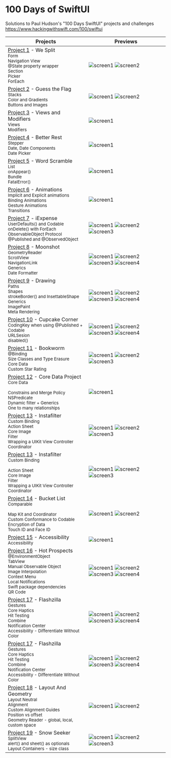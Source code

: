 # 100 Days of SwiftUI

Solutions to Paul Hudson's "100 Days SwiftUI" projects and challenges
https://www.hackingwithswift.com/100/swiftui

Projects  | Previews
--- |---
[Project 1](01%20WeSplit) - We Split <br/><sub>Form<br/>Navigation View<br/>@State property wrapper<br/>Section<br/>Picker<br/>ForEach</sub> | ![screen1](01%20WeSplit/screenshots/screen1.png) ![screen2](01%20WeSplit/screenshots/screen2.png)|
[Project 2](02%20GuessTheFlag/) - Guess the Flag <br/><sub>Stacks<br/>Color and Gradients<br/>Buttons and Images</sub> | ![screen1](02%20GuessTheFlag/screenshots/screen1.png) ![screen2](02%20GuessTheFlag/screenshots/screen2a.png)|
[Project 3](03%20ViewsAndModifiers) - Views and Modifiers<br/><sub>Views</br>Modifiers</sub> | ![screen1](03%20ViewsAndModifiers/screenshots/screen1.png)
[Project 4](04%20BetterRest) - Better Rest <br/><sub>Stepper<br/>Date, Date Components<br/>Date Picker</sub> | ![screen1](04%20BetterRest/screenshots/screen1.png)
[Project 5](05%20WordScramble) - Word Scramble <br/><sub>List<br/>onAppear()<br/>Bundle<br/>FatalError()</sub> | ![screen1](05%20WordScramble/screenshots/screen1.png)
[Project 6](06%20Animations) - Animations <br/><sub>Implicit and Explicit animations<br/>Binding Animations<br/>Gesture Animations<br/>Transitions</sub> | ![screen1](06%20Animations/screenshots/screen1.png)
[Project 7](07%20iExpense) - iExpense <br/><sub>UserDefaults() and Codable<br/>onDelete() with ForEach<br/>ObservableObject Protocol<br/>@Published and @ObservedObject</sub> | ![screen1](07%20iExpense/screenshots/screen1.png) ![screen2](07%20iExpense/screenshots/screen2.png) ![screen3](07%20iExpense/screenshots/screen3.png)
[Project 8](08%20Moonshot) - Moonshot <br/><sub>GeometryReader<br/>ScrollView<br/>NavigationLink<br/>Generics<br/>Date Formatter</sub> | ![screen1](08%20Moonshot/screenshots/screen1.png) ![screen2](08%20Moonshot/screenshots/screen2.png) ![screen3](08%20Moonshot/screenshots/screen3.png) ![screen4](08%20Moonshot/screenshots/screen4.png)
[Project 9](09%20Drawing) - Drawing <br/><sub>Paths<br/>Shapes<br/>strokeBorder() and InsettableShape<br/>Generics<br/>ImagePaint</br>Meta Rendering</sub> | ![screen1](09%20Drawing/screenshots/screen1.png) ![screen2](09%20Drawing/screenshots/screen2.png) ![screen3](09%20Drawing/screenshots/screen3.png) ![screen4](09%20Drawing/screenshots/screen4.png)
[Project 10](10%20CupcakeCorner) - Cupcake Corner <br/><sub>CodingKey when using @Published + Codable<br/>URLSesion<br/>disabled()</sub> | ![screen1](10%20CupcakeCorner/screenshots/screen1.png) ![screen2](10%20CupcakeCorner/screenshots/screen2.png) ![screen3](10%20CupcakeCorner/screenshots/screen3.png) ![screen4](10%20CupcakeCorner/screenshots/screen4.png)
[Project 11](11%20Bookworm) - Bookworm <br/><sub>@Binding<br/>Size Classes and Type Erasure<br/>Core Data<br/>Custom Star Rating</sub> | ![screen1](11%20Bookworm/screenshots/screen1.png) ![screen2](11%20Bookworm/screenshots/screen2.png) ![screen3](11%20Bookworm/screenshots/screen3.png)
[Project 12](12%20CoreDataProject) - Core Data Project <br/><sub>Core Data<br/><br/>Constrains and Merge Policy<br/>NSPredicate<br/>Dynamic filter + Generics<br/>One to many relationships</sub> | ![screen1](12%20CoreDataProject/screenshots/screen1.png)
[Project 13](13%20Instafilter) - Instafilter <br/><sub>Custom Binding<br/>Action Sheet<br/>Core Image<br/>Filter<br/>Wrapping a UIKit View Controller</br>Coordinator</sub> | ![screen1](13%20Instafilter/screenshots/screen1.png) ![screen2](13%20Instafilter/screenshots/screen2.png) ![screen3](13%20Instafilter/screenshots/screen3.png)
[Project 13](13%20Instafilter) - Instafilter <br/><sub>Custom Binding<br/><br/>Action Sheet<br/>Core Image<br/>Filter<br/>Wrapping a UIKit View Controller</br>Coordinator</sub> | ![screen1](13%20Instafilter/screenshots/screen1.png) ![screen2](13%20Instafilter/screenshots/screen2.png) ![screen3](13%20Instafilter/screenshots/screen3.png)
[Project 14](14%20BucketList) - Bucket List <br/><sub>Comparable<br/><br/>Map Kit and Coordinator<br/>Custom Conformance to Codable<br/>Encryption of Data<br/>Touch ID and Face ID</sub> | ![screen1](14%20BucketList/screenshots/screen1.png) ![screen2](14%20BucketList/screenshots/screen2.png)
[Project 15](15%20Accessibility) - Accessibility <br/><sub>Accessibility</sub> | ![screen1](15%20Accessibility/screenshots/screen1.png)
[Project 16](16%20HotProspects) - Hot Prospects <br/><sub>@EnvironmentObject<br/>TabView<br/>Manual Observable Object<br/>Image Interpolation<br/>Context Menu<br/>Local Notifications</br>Swift package dependencies</br>QR Code</sub> | ![screen1](16%20HotProspects/screenshots/screen1.png) ![screen2](16%20HotProspects/screenshots/screen2.png) ![screen3](16%20HotProspects/screenshots/screen3.png) ![screen4](16%20HotProspects/screenshots/screen4.png)
[Project 17](17%20Flashzilla) - Flashzilla <br/><sub>Gestures<br/>Core Haptics<br/>Hit Testing<br/>Combine<br/>Notification Center<br/>Accessibility - Differentiate Without Color</sub> | ![screen1](17%20Flashzilla/screenshots/screen1.png) ![screen2](17%20Flashzilla/screenshots/screen2.png) ![screen3](17%20Flashzilla/screenshots/screen3.png) ![screen4](17%20Flashzilla/screenshots/screen4.png)
[Project 17](17%20Flashzilla) - Flashzilla <br/><sub>Gestures<br/>Core Haptics<br/>Hit Testing<br/>Combine<br/>Notification Center<br/>Accessibility - Differentiate Without Color</sub> | ![screen1](17%20Flashzilla/screenshots/screen1.png) ![screen2](17%20Flashzilla/screenshots/screen2.png) ![screen3](17%20Flashzilla/screenshots/screen3.png) ![screen4](17%20Flashzilla/screenshots/screen4.png)
[Project 18](18%20LayoutAndGeometry) - Layout And Geometry <br/><sub>Layout Neutral<br/>Alignment<br/>Custom Alignment Guides<br/>Position vs offset<br/>Geometry Reader - global, local, custom space</sub> | ![screen1](18%20LayoutAndGeometry/screenshots/screen1.png) ![screen2](18%20LayoutAndGeometry/screenshots/screen2.png)
[Project 19](19%20SnowSeeker) - Snow Seeker <br/><sub>SplitView<br/>alert() and sheet() as optionals<br/>Layout Containers - size class</sub> | ![screen1](19%20SnowSeeker/screenshots/screen1.png) ![screen2](19%20SnowSeeker/screenshots/screen2.png) ![screen3](19%20SnowSeeker/screenshots/screen3.png) 











